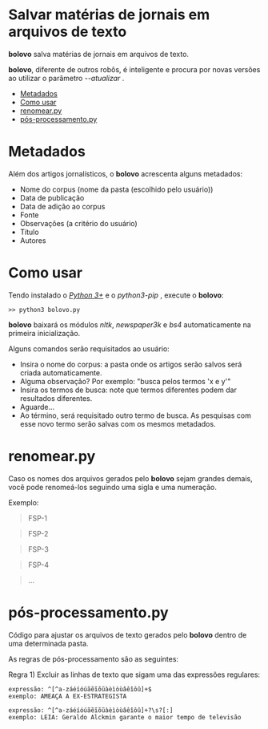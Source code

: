 # Salvar matérias de jornais em arquivos de texto

**bolovo** salva matérias de jornais em arquivos de texto.

**bolovo**, diferente de outros robôs, é inteligente e procura por novas versões ao utilizar o parâmetro *--atualizar* .

* [Metadados](#Metadados)
* [Como usar](#Como-usar)
* [renomear.py](#renomearpy)
* [pós-processamento.py](#pós-processamentopy)

# Metadados

Além dos artigos jornalísticos, o **bolovo** acrescenta alguns metadados:

* Nome do corpus (nome da pasta (escolhido pelo usuário))
* Data de publicação
* Data de adição ao corpus
* Fonte
* Observações (a critério do usuário)
* Título
* Autores

# Como usar

Tendo instalado o *[Python 3+](https://www.python.org/)* e o *python3-pip* , execute o **bolovo**:

	>> python3 bolovo.py

**bolovo** baixará os módulos *nltk*, *newspaper3k* e *bs4* automaticamente na primeira inicialização.

Alguns comandos serão requisitados ao usuário:

* Insira o nome do corpus: a pasta onde os artigos serão salvos será criada automaticamente.
* Alguma observação? Por exemplo: "busca pelos termos 'x e y'"
* Insira os termos de busca: note que termos diferentes podem dar resultados diferentes.
* Aguarde...
* Ao término, será requisitado outro termo de busca. As pesquisas com esse novo termo serão salvas com os mesmos metadados.

# renomear.py

Caso os nomes dos arquivos gerados pelo **bolovo** sejam grandes demais, você pode renomeá-los seguindo uma sigla e uma numeração.

Exemplo:

>FSP-1

>FSP-2

>FSP-3

>FSP-4

>...

# pós-processamento.py

Código para ajustar os arquivos de texto gerados pelo **bolovo** dentro de uma determinada pasta.

As regras de pós-processamento são as seguintes:

Regra 1) Excluir as linhas de texto que sigam uma das expressões regulares:

	expressão: ^[^a-záéíóúãẽĩõũàèìòùâêîôû]+$
	exemplo: AMEAÇA A EX-ESTRATEGISTA

	expressão: ^[^a-záéíóúãẽĩõũàèìòùâêîôû]+?\s?[:]
	exemplo: LEIA: Geraldo Alckmin garante o maior tempo de televisão

